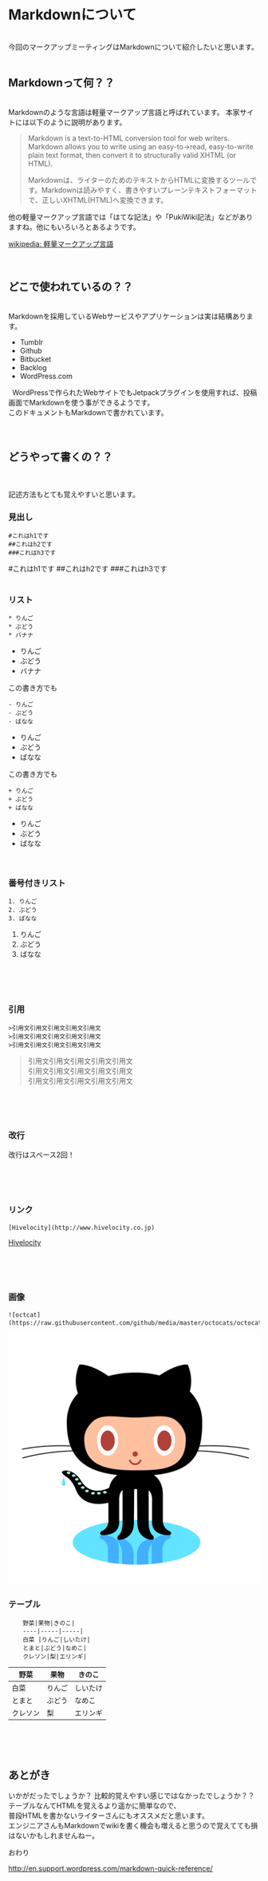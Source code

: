 # Markdownについて
&nbsp;  
今回のマークアップミーティングはMarkdownについて紹介したいと思います。  
&nbsp;
&nbsp;
&nbsp;
&nbsp;
## Markdownって何？？  
&nbsp;  
Markdownのような言語は軽量マークアップ言語と呼ばれています。
本家サイトには以下のように説明があります。
>Markdown is a text-to-HTML conversion tool for web writers. Markdown allows you to write using an easy-to->read, easy-to-write plain text format, then convert it to structurally valid XHTML (or HTML).
>  
>Markdownは、ライターのためのテキストからHTMLに変換するツールです。Markdownは読みやすく、書きやすいプレーンテキストフォーマットで、正しいXHTML(HTML)へ変換できます。

他の軽量マークアップ言語では「はてな記法」や「PukiWiki記法」などがありますね。他にもいろいろとあるようです。
  
[wikipedia: 軽量マークアップ言語](http://ja.wikipedia.org/wiki/%E8%BB%BD%E9%87%8F%E3%83%9E%E3%83%BC%E3%82%AF%E3%82%A2%E3%83%83%E3%83%97%E8%A8%80%E8%AA%9E)

&nbsp;
&nbsp;
## どこで使われているの？？
&nbsp;  
Markdownを採用しているWebサービスやアプリケーションは実は結構あります。  
* Tumblr
* Github
* Bitbucket
* Backlog
* WordPress.com
  
&nbsp;
WordPressで作られたWebサイトでもJetpackプラグインを使用すれば、投稿画面でMarkdownを使う事ができるようです。  
このドキュメントもMarkdownで書かれています。  
&nbsp;  
&nbsp;  
## どうやって書くの？？
&nbsp;  
&nbsp;  
記述方法もとても覚えやすいと思います。
&nbsp;  

###  見出し  
    #これはh1です  
    ##これはh2です  
    ###これはh3です
#これはh1です
##これはh2です
###これはh3です
&nbsp;  
&nbsp;  
###  リスト
    * りんご
    * ぶどう
    * バナナ

* りんご
* ぶどう
* バナナ

この書き方でも

    - りんご
    - ぶどう
    - ばなな

- りんご
- ぶどう
- ばなな

この書き方でも

    + りんご
    + ぶどう
    + ばなな

+ りんご
+ ぶどう
+ ばなな
&nbsp;  
&nbsp;  
&nbsp;  

### 番号付きリスト
    1. りんご
    2. ぶどう
    3. ばなな

1. りんご
2. ぶどう
3. ばなな

&nbsp;  
&nbsp;  
&nbsp;  

### 引用
    >引用文引用文引用文引用文引用文
    >引用文引用文引用文引用文引用文
    >引用文引用文引用文引用文引用文

>引用文引用文引用文引用文引用文  
>引用文引用文引用文引用文引用文  
>引用文引用文引用文引用文引用文  

&nbsp;  
&nbsp;  
&nbsp;  

### 改行
改行はスペース2回！

&nbsp;  
&nbsp;  
&nbsp;  

### リンク
    [Hivelocity](http://www.hivelocity.co.jp)
[Hivelocity](http://www.hivelocity.co.jp)

&nbsp;  
&nbsp;  
&nbsp;  

### 画像
    ![octcat](https://raw.githubusercontent.com/github/media/master/octocats/octocat.png)
![octcat](https://raw.githubusercontent.com/github/media/master/octocats/octocat.png)

### テーブル

~~~~
    野菜|果物|きのこ|
    ----|-----|-----|
    白菜 |りんご|しいたけ|
    とまと|ぶどう|なめこ|
    クレソン|梨|エリンギ|
~~~~

野菜| 果物 |きのこ|
----|-----|-----|
白菜 |りんご|しいたけ|
とまと|ぶどう|なめこ|
クレソン|梨|エリンギ|

&nbsp;  
&nbsp;  
&nbsp;  
## あとがき


いかがだったでしょうか？
比較的覚えやすい感じではなかったでしょうか？？  
テーブルなんてHTMLを覚えるより遥かに簡単なので、  
普段HTMLを書かないライターさんにもオススメだと思います。  
エンジニアさんもMarkdownでwikiを書く機会も増えると思うので覚えてても損はないかもしれませんねー。  

おわり

http://en.support.wordpress.com/markdown-quick-reference/
